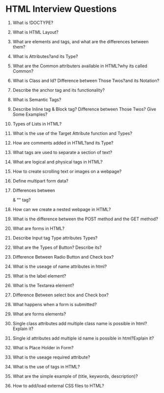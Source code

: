 # HTML Interview Questions
1. What is !DOCTYPE?

2. What is HTML Layout?

3. What are elements and tags, and what are the differences between them?

4. What is Attributes?and its Type?

5. What are the Common attributers available in HTML?why its called Common?

6. What is Class and Id? Difference between Those Twos?and its Notation?

7. Describe the anchor tag and its functionality?

8. What is Semantic Tags?

9. Describe Inline tag & Block tag? Difference between Those Twos? Give Some Examples?

10. Types of Lists in HTML? 

11. What is the use of the Target Attribute function and Types?

12. How are comments added in HTML?and its Type?

13. What tags are used to separate a section of text?

14. What are logical and physical tags in HTML?

15. How to create scrolling text or images on a webpage?

16. Define multipart form data?

17. Differences between **<div>** & "<span>" tag?

18. How can we create a nested webpage in HTML?

19. What is the difference between the POST method and the GET method?

20. What are forms in HTML?

21. Describe Input tag Type attributes Types?

22. What are the Types of Button? Describe its?

23. Difference Between Radio Button and Check box?

24. What is the useage of name attributes in html?

25. What is the label element?

26. What is the Textarea element?

27. Difference Between select box and Check box?

28. What happens when a form is submitted?

29. What are forms elements?
30. Single class attributes add multiple class name is possible in html?Explain it?
31. Single id attributes add multiple id name is possible in html?Explain it?
32. What is Place Holder in Form?
33. What is the useage required attribute?
34. What is the use of <meta> tags in HTML?
35. What are the simple example of <meta> (title, keywords, description)?
36. How to add/load external CSS files to HTML?





